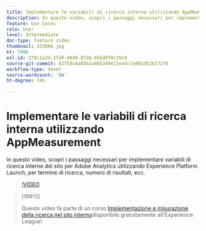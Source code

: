 ```yaml
---
title: Implementare le variabili di ricerca interna utilizzando AppMeasurement
description: In questo video, scopri i passaggi necessari per implementare variabili di ricerca interne del sito per Adobe Analytics utilizzando Experience Platform Launch, per termine di ricerca, numero di risultati, ecc.
feature: Use Cases
role: User
level: Intermediate
doc-type: feature video
thumbnail: 333604.jpg
kt: 7996
exl-id: 379c1a3d-2fd0-40d9-8736-05bd0f0c29c8
source-git-commit: 8275dc8a85b2a46b349e12e44c7a001d52b372f8
workflow-type: tm+mt
source-wordcount: '94'
ht-degree: 74%

---
```


# Implementare le variabili di ricerca interna utilizzando AppMeasurement

In questo video, scopri i passaggi necessari per implementare variabili di ricerca interne del sito per Adobe Analytics utilizzando Experience Platform Launch, per termine di ricerca, numero di risultati, ecc.

>[!VIDEO](https://video.tv.adobe.com/v/333604/?quality=12&learn=on)

>[!INFO]
>
> Questo video fa parte di un corso [Implementazione e misurazione della ricerca nel sito interno](https://experienceleague.adobe.com/?recommended=Analytics-U-1-2021.1.search)disponibile gratuitamente all&#39;Experience League!